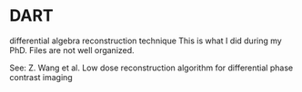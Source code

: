 # DART
differential algebra reconstruction technique
This is what I did during my PhD. Files are not well organized. 

See: 
Z. Wang et al. Low dose reconstruction algorithm for differential phase contrast imaging 

